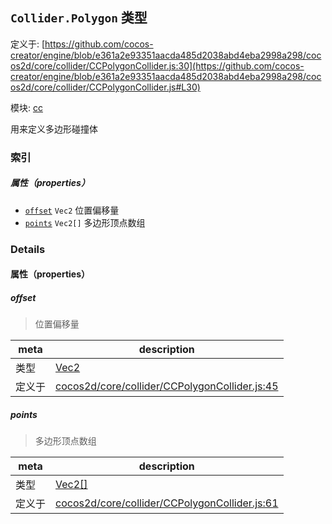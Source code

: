 ## `Collider.Polygon` 类型


定义于: [https://github.com/cocos-creator/engine/blob/e361a2e93351aacda485d2038abd4eba2998a298/cocos2d/core/collider/CCPolygonCollider.js:30](https://github.com/cocos-creator/engine/blob/e361a2e93351aacda485d2038abd4eba2998a298/cocos2d/core/collider/CCPolygonCollider.js#L30)

模块: [cc](../modules/cc.md)


用来定义多边形碰撞体



### 索引

##### 属性（properties）

  - [`offset`](#offset) `Vec2` 位置偏移量
  - [`points`](#points) `Vec2[]` 多边形顶点数组





### Details


#### 属性（properties）


##### offset

> 位置偏移量

| meta | description |
|------|-------------|
| 类型 | <a href="../classes/Vec2.html" class="crosslink">Vec2</a> |
| 定义于 | [cocos2d/core/collider/CCPolygonCollider.js:45](https://github.com/cocos-creator/engine/blob/e361a2e93351aacda485d2038abd4eba2998a298/cocos2d/core/collider/CCPolygonCollider.js#L45) |



##### points

> 多边形顶点数组

| meta | description |
|------|-------------|
| 类型 | <a href="../classes/Vec2.html" class="crosslink">Vec2[]</a> |
| 定义于 | [cocos2d/core/collider/CCPolygonCollider.js:61](https://github.com/cocos-creator/engine/blob/e361a2e93351aacda485d2038abd4eba2998a298/cocos2d/core/collider/CCPolygonCollider.js#L61) |






